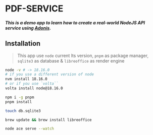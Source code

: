 # PDF-SERVICE

##### This is a demo app to learn how to create a real-world NodeJS API service using [Adonis](https://adonisjs.com). 

## Installation

> This app use `node` current lts version,  `pnpm` as package manager, `sqlite3` as database & `libreoffice` as render engine

```bash
node -v # -> 18.16.0
# if you use a different version of node
nvm install 18.16.0
# or if you use `volta``
volta install node@18.16.0

npm i -g pnpm
pnpm install

touch db.sqlite3

brew update && brew install libreoffice

node ace serve --watch
```
